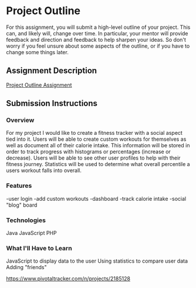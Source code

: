 # Project Outline
For this assignment, you will submit a high-level outline of your project. This can, and likely will, change over time. In particular, your mentor will provide feedback and direction and feedback to help sharpen your ideas. So don't worry if you feel unsure about some aspects of the outline, or if you have to change some things later.

## Assignment Description
[Project Outline Assignment](https://education.launchcode.org/liftoff/assignments/project-outline/)

## Submission Instructions

### Overview
For my project I would like to create a fitness tracker with a social aspect tied into it.  Users will be able to create
custom workouts for themselves as well as document all of their calorie intake.  This information will be stored in
order to track progress with histograms or percentages (increase or decrease).  Users will be able to see other user
profiles to help with their fitness journey.  Statistics will be used to determine what overall percentile a users workout
falls into overall.
### Features
-user login
-add custom workouts
-dashboard
-track calorie intake
-social "blog" board
### Technologies
Java
JavaScript
PHP
### What I'll Have to Learn
JavaScript to display data to the user
Using statistics to compare user data
Adding "friends"

https://www.pivotaltracker.com/n/projects/2185128